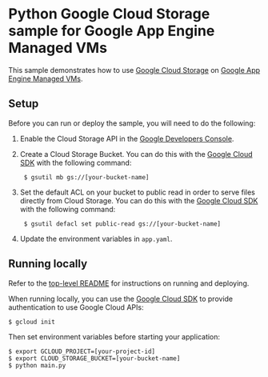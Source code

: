 # Python Google Cloud Storage sample for Google App Engine Managed VMs

This sample demonstrates how to use [Google Cloud Storage](https://cloud.google.com/storage/) on [Google App Engine Managed VMs](https://cloud.google.com/appengine).

## Setup

Before you can run or deploy the sample, you will need to do the following:

1. Enable the Cloud Storage API in the [Google Developers Console](https://console.developers.google.com/project/_/apiui/apiview/storage/overview).

2. Create a Cloud Storage Bucket. You can do this with the [Google Cloud SDK](https://cloud.google.com/sdk) with the following command:

        $ gsutil mb gs://[your-bucket-name]

3. Set the default ACL on your bucket to public read in order to serve files directly from Cloud Storage. You can do this with the [Google Cloud SDK](https://cloud.google.com/sdk) with the following command:

        $ gsutil defacl set public-read gs://[your-bucket-name]

4. Update the environment variables in ``app.yaml``.

## Running locally

Refer to the [top-level README](../README.md) for instructions on running and deploying.

When running locally, you can use the [Google Cloud SDK](https://cloud.google.com/sdk) to provide authentication to use Google Cloud APIs:

    $ gcloud init

Then set environment variables before starting your application:

    $ export GCLOUD_PROJECT=[your-project-id]
    $ export CLOUD_STORAGE_BUCKET=[your-bucket-name]
    $ python main.py
